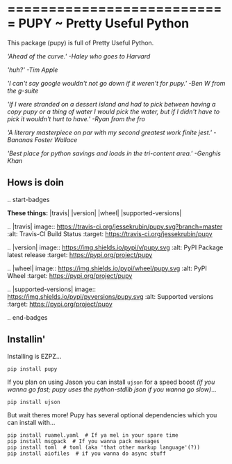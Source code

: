 ===========================
PUPY ~ Pretty Useful Python
===========================

This package (pupy) is full of Pretty Useful Python.


*'Ahead of the curve.' -Haley who goes to Harvard*

*'huh?' -Tim Apple*

*'I can't say google wouldn't not go down if it weren't for pupy.' -Ben W from the g-suite*

*'If I were stranded on a dessert island and had to pick between having a copy pupy or a thing of water I would pick the water, but if I didn't have to pick it wouldn't hurt to have.' -Ryan from the fro*

*'A literary masterpiece on par with my second greatest work finite jest.' -Bananas Foster Wallace*

*'Best place for python savings and loads in the tri-content area.' -Genghis Khan*


Hows is doin
------------

.. start-badges

**These things:** |travis| |version| |wheel| |supported-versions|


.. |travis| image:: https://travis-ci.org/jessekrubin/pupy.svg?branch=master
    :alt: Travis-CI Build Status
    :target: https://travis-ci.org/jessekrubin/pupy

.. |version| image:: https://img.shields.io/pypi/v/pupy.svg
    :alt: PyPI Package latest release
    :target: https://pypi.org/project/pupy

.. |wheel| image:: https://img.shields.io/pypi/wheel/pupy.svg
    :alt: PyPI Wheel
    :target: https://pypi.org/project/pupy

.. |supported-versions| image:: https://img.shields.io/pypi/pyversions/pupy.svg
    :alt: Supported versions
    :target: https://pypi.org/project/pupy


.. end-badges


Installin'
----------

Installing is EZPZ...

    pip install pupy

If you plan on using Jason you can install `ujson` for a speed boost *(if you wanna go fast; pupy uses the python-stdlib json if you wanna go slow)*...

    pip install ujson 

But wait theres more! Pupy has several optional dependencies which you can install with...
    
    pip install ruamel.yaml  # If ya mel in your spare time
    pip install msgpack  # If you wanna pack messages
    pip install toml  # toml (aka 'that other markup language'(?))
    pip install aiofiles  # if you wanna do async stuff
    

